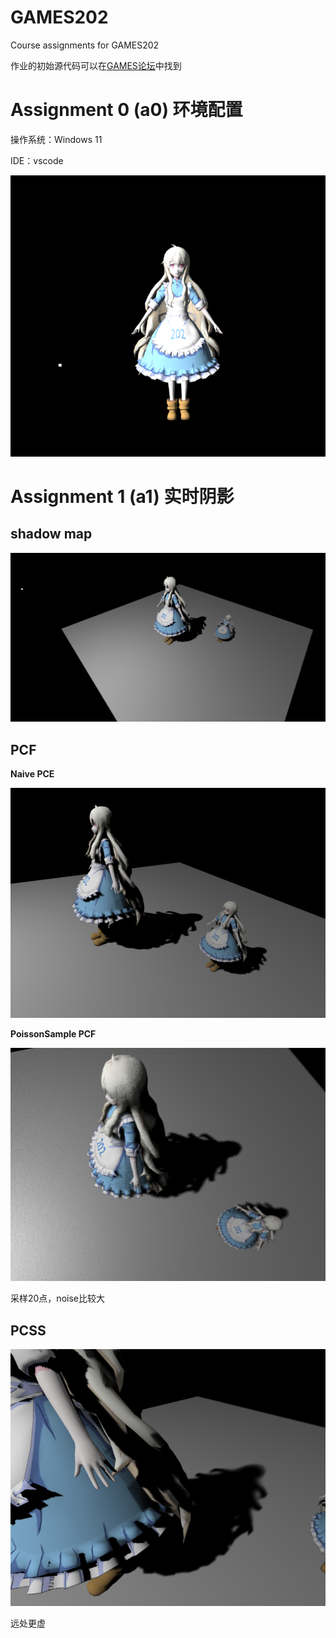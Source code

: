# GAMES202
Course assignments for GAMES202



作业的初始源代码可以在[GAMES论坛](https://games-cn.org/forums/topic/games202zuoyehuizong/)中找到



# Assignment 0 (a0) 环境配置

操作系统：Windows 11

IDE：vscode



![image-20220730145640654](images/image-20220730145640654.png)



# Assignment 1 (a1) 实时阴影



## shadow map

![image-20220731031537663](images/image-20220731031537663.png)





## PCF

**Naive PCE**

![image-20220802012030943](images/image-20220802012030943.png)



**PoissonSample PCF**

![image-20220802013602288](images/image-20220802013602288.png)

采样20点，noise比较大



## PCSS

![image-20220802020315609](images/image-20220802020315609.png)

远处更虚
